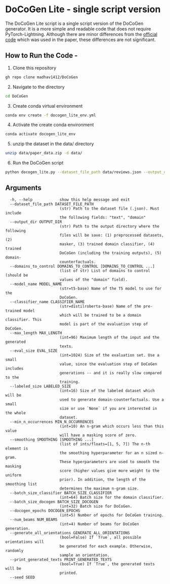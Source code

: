 # DoCoGen Lite - single script version
<a name="lite"/>

The DoCoGen Lite script is a single script version of the DoCoGen generator.
It is a more simple and readable code that does not require PyTorch-Lightning.
Although there are minor differences from the [official code](#paper_code) which was used in the paper,
these differences are not significant.

## How to Run the Code - 
1. Clone this repository 
```bash
gh repo clone madhav1412/DoCoGen
```

2. Navigate to the directory
```bash
cd DoCoGen
```
3. Create conda virtual environment
```bash
conda env create -f docogen_lite_env.yml
```
4. Activate the create conda environment
```bash
conda activate docogen_lite_env
```
5. unzip the dataset in the data/ directory
```bash
unzip data/paper_data.zip -d data/
```
6. Run the DoCoGen script
```bash
python docogen_lite.py --dataset_file_path data/reviews.json --output_dir path/to/output_dir --domains_to_control airline dvd electronics kitchen
```


## Arguments

```text
  -h, --help            show this help message and exit
  --dataset_file_path DATASET_FILE_PATH
                        (str) Path to the dataset file (.json). Must include
                        the following fields: "text", "domain"
  --output_dir OUTPUT_DIR
                        (str) Path to the output directory where the following
                        files will be save: (1) preprocessed datasets, (2)
                        masker, (3) trained domain classifier, (4) trained
                        DoCoGen (including the training outputs), (5) domain-
                        counterfactuals.
  --domains_to_control DOMAINS_TO_CONTROL [DOMAINS_TO_CONTROL ...]
                        (list of str) List of domains to control (should be
                        values of the "domain" field).
  --model_name MODEL_NAME
                        (str=t5-base) Name of the T5 model to use for the
                        DoCoGen.
  --classifier_name CLASSIFIER_NAME
                        (str=distilroberta-base) Name of the pre-trained model
                        which will be trained to be a domain classifier. This
                        model is part of the evaluation step of DoCoGen.
  --max_length MAX_LENGTH
                        (int=96) Maximum length of the input and the generated
                        texts.
  --eval_size EVAL_SIZE
                        (int=1024) Size of the evaluation set. Use a small
                        value, since the evaluation step of DoCoGen includes
                        generations -- and it is really slow compared to the
                        training.
  --labeled_size LABELED_SIZE
                        (int=16) Size of the labeled dataset which will be
                        used to generate domain-counterfactuals. Use a small
                        size or use `None` if you are interested in the whole
                        dataset.
  --min_n_occurrences MIN_N_OCCURRENCES
                        (int=10) An n-gram which occurs less than this value
                        will have a masking score of zero.
  --smoothing SMOOTHING [SMOOTHING ...]
                        (list of ints/floats=[1, 5, 7]) The n-th element is
                        the smoothing hyperparameter for an n sized n-gram.
                        These hyperparameters are used to smooth the masking
                        score (higher values give more weight to the uniform
                        prior). In addition, the length of the smoothing list
                        determines the maximum n-gram size.
  --batch_size_classifier BATCH_SIZE_CLASSIFIER
                        (int=64) Batch size for the domain classifier.
  --batch_size_docogen BATCH_SIZE_DOCOGEN
                        (int=32) Batch size for DoCoGen.
  --docogen_epochs DOCOGEN_EPOCHS
                        (int=5) Number of epochs for DoCoGen training.
  --num_beams NUM_BEAMS
                        (int=4) Number of beams for DoCoGen generation.
  --generate_all_orientations GENERATE_ALL_ORIENTATIONS
                        (bool=False) If `True`, all possible orientations will
                        be generated for each example. Otherwise, randomly
                        sample an orientation.
  --print_generated_texts PRINT_GENERATED_TEXTS
                        (bool=True) If `True`, the generated texts will be
                        printed.
  --seed SEED
```
